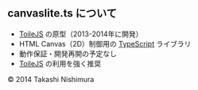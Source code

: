 ## canvaslite.ts について
* [ToileJS](https://github.com/TakashiNishimura/toile.js/blob/master/README.md) の原型（2013-2014年に開発）
* HTML Canvas（2D）制御用の [TypeScript](https://github.com/TakashiNishimura/HelloWorld/blob/master/languages/TypeScript/TypeScript_reference.md) ライブラリ
* 動作保証・開発再開の予定なし
* [ToileJS](https://github.com/TakashiNishimura/toile.js/blob/master/README.md) の利用を強く推奨

© 2014 Takashi Nishimura
